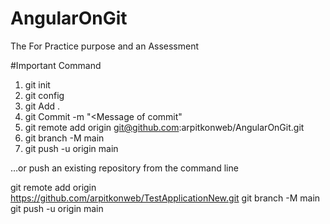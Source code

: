 # AngularOnGit
The For Practice purpose and an Assessment


#Important Command 
1. git init
2. git config
3. git Add .
4. git Commit -m "<Message of commit"
5. git remote add origin git@github.com:arpitkonweb/AngularOnGit.git
6. git branch -M main
7. git push -u origin main



…or push an existing repository from the command line

git remote add origin https://github.com/arpitkonweb/TestApplicationNew.git
git branch -M main
git push -u origin main
